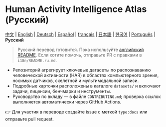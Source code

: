 # Human Activity Intelligence Atlas (Русский)

[中文](README.zh.md) | [English](../README.md) | [Deutsch](README.de.md) | [Español](README.es.md) | [français](README.fr.md) | [日本語](README.ja.md) | [한국어](README.ko.md) | [Português](README.pt.md) | **Русский**

> Русский перевод готовится. Пока используйте [английский README](../README.md). Если хотите помочь, отправьте PR с правками в `i18n/README.ru.md`.

- Репозиторий агрегирует ключевые датасеты по распознаванию человеческой активности (HAR) в областях компьютерного зрения, носимых датчиков, скелетной и мультимодальной записи.
- Подробные карточки расположены в каталоге `datasets/` и включают задачи, лицензии, бенчмарки и инструменты.
- Руководство по вкладу — в файле `CONTRIBUTING.md`; проверка ссылок выполняется автоматически через GitHub Actions.

👉 Для участия в переводе создайте issue с меткой `type:docs` или отправьте pull request.
